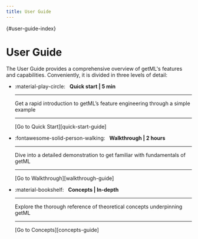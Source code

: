```yaml
---
title: User Guide
---
```


[](){#user-guide-index}
# User Guide

The User Guide provides a comprehensive overview of getML's features and capabilities. 
Conveniently, it is divided in three levels of detail:

<div class="grid cards" markdown>

-   :material-play-circle: &nbsp;
    __Quick start | 5 min__

    ---

    Get a rapid introduction to getML’s feature engineering through a simple example

    ---

    [Go to Quick Start][quick-start-guide]

-   :fontawesome-solid-person-walking: &nbsp;
    __Walkthrough | 2 hours__

    ---

      Dive into a detailed demonstration to get familiar with fundamentals of getML

    ---

    [Go to Walkthrough][walkthrough-guide]

-   :material-bookshelf: &nbsp;
    __Concepts | In-depth__

    ---

    Explore the thorough reference of theoretical concepts underpinning getML 

    ---

    [Go to Concepts][concepts-guide]

</div>


